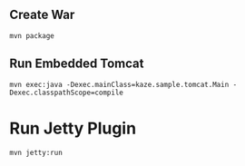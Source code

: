 ## Create War
```
mvn package
```


## Run Embedded Tomcat
```
mvn exec:java -Dexec.mainClass=kaze.sample.tomcat.Main -Dexec.classpathScope=compile
```


# Run Jetty Plugin
```
mvn jetty:run
```